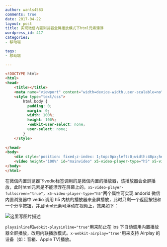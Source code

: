```yaml
---
author: wanls4583
comments: true
date: 2017-04-22
layout: post
title: 实现微信内置浏览器全屏播放模式下html元素漂浮
wordpress_id: 417
categories:
- 移动端

tags:
- 移动端

---
```

```html
<!DOCTYPE html>
<html>
<head>
    <title></title>
    <meta name="viewport" content="width=device-width,user-scalable=no">
    <style type="text/css">
        html,body {
          padding: 0;
          margin: 0;
          width: 100%;
          height: 100%;
          -webkit-user-select: none; 
          user-select: none;
        }
    </style>
    
</head>
<body>
    <div style='position: fixed;z-index: 1;top:0px;left:0;width:40px;height: 40px;background-color: red'></div>
    <video height="100%" id="mainvideo" x5-video-player-type="h5" x5-video-player-fullscreen="true" x-webkit-airplay="true" playsinline webkit-playsinline="true"  src="http://7xvl2z.com1.z0.glb.clouddn.com/nigg2.mp4"></video>
</body>
</html>
```
在微信内置浏览器下vedio标签调用的是微信内置的播放器，该播放器会全屏播放，此时html元素是不能漂浮在屏幕上的。`x5-video-player-fullscreen="true"`，`x5-video-player-type="h5"`两个属性可实现 andorid 微信内置浏览器中 vedio 调用 h5 内核的播放器来全屏播放，此时只剩一个返回按钮和一个分享按钮，并且html元素可浮动在视频上，效果如下：

![这里写图片描述](http://img.blog.csdn.net/20170422203025158?watermark/2/text/aHR0cDovL2Jsb2cuY3Nkbi5uZXQvYTQwOTA1MTk4Nw==/font/5a6L5L2T/fontsize/400/fill/I0JBQkFCMA==/dissolve/70/gravity/SouthEast)

`playsinline`和`webkit-playsinline="true"`用来防止在 ios 下自动调用内置播放器全屏播放，改用内联播放模式。`x-webkit-airplay="true"`用来支持 Airplay 的设备（如：音箱、Apple TV)播放。

